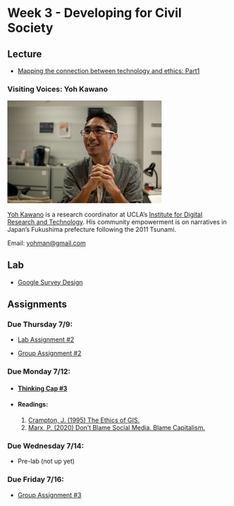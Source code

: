 # Week 3 - Developing for Civil Society

## Lecture
- [Mapping the connection between technology and ethics: Part1](./Materials/AA191_S_W3_Lecture_3.pdf)

### Visiting Voices: Yoh Kawano 
<img src="./Materials/media/yohkawano.jpg" alt="yoh picture" width="350"/>

[Yoh Kawano](https://twitter.com/yohman) is a research coordinator at UCLA’s [Institute for Digital Research and Technology](https://idre.ucla.edu/people/yoh-kawano). His community empowerment is on narratives in Japan’s Fukushima prefecture following the 2011 Tsunami. 

Email: [yohman@gmail.com](mailto:yohman@gmail.com)

## Lab 
- [Google Survey Design](./Lab/readme.md)

## Assignments
### Due Thursday 7/9:
- [Lab Assignment #2](https://github.com/albertkun/211A-ASIAAM-191A/discussions/9)

- [Group Assignment #2](../Week_3/Materials/../../Week_2/Materials/group_assigment_2.md)

### Due Monday 7/12:

- #### [Thinking Cap #3](./Materials/thinking-cap.md)

- #### Readings:
  1. [Crampton, J. (1995) The Ethics of GIS.](./Materials/CramptonCaGISEthics1995.pdf)
  2. [Marx, P. (2020) Don’t Blame Social Media. Blame Capitalism.](https://www.jacobinmag.com/2020/09/social-media-platform-capitalism-the-social-dilemma)
### Due Wednesday 7/14:
- Pre-lab (not up yet)
### Due Friday 7/16:
- [Group Assignment #3](./Materials/group_assignment.md)